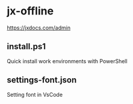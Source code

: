 # jx-offline

https://jxdocs.com/admin

## install.ps1

Quick install work environments with PowerShell

## settings-font.json

Setting font in VsCode